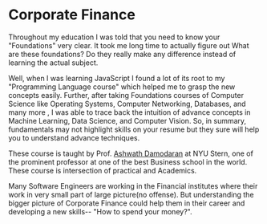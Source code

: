# Corporate Finance

Throughout my education I was told that you need to  know your "Foundations" very clear. It took me long time to actually figure out What are these foundations? Do they really make any difference instead of learning the actual subject.

Well, when I was learning JavaScript I found a lot of its root to my "Programming Language course"  which helped me to grasp the new concepts easily. Further, after taking Foundations  courses of Computer Science like Operating Systems, Computer Networking, Databases, and many more , I was able to trace back the intuition of advance concepts in Machine Learning, Data Science, and Computer Vision. So, in summary, fundamentals may not highlight skills on your resume but they sure will help you to understand advance techniques.

These course is taught by Prof. [Ashwath Damodaran](http://pages.stern.nyu.edu/~adamodar/New_Home_Page/home.htm) at NYU Stern, one of the prominent professor at one of the best Business school in the world. These course is intersection of practical and Academics. 

Many Software Engineers are working in the Financial institutes where their work in very small part of large picture\(no offense\). But understanding the bigger picture of Corporate Finance could help them in their career and developing a new skills-- "How to spend your money?".

